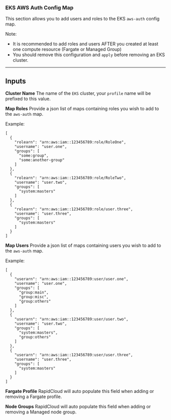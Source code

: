 ### EKS AWS Auth Config Map

This section allows you to add users and roles to the EKS `aws-auth` config map.

Note:

- It is recommended to add roles and users AFTER you created at least one compute resource (Fargate or Managed Group)
- You should remove this configuration and `apply` before removing an EKS cluster.

---
## Inputs

**Cluster Name**
The name of the `EKS` cluster, your `profile` name will be prefixed to this value.

**Map Roles**
Provide a json list of maps containing roles you wish to add to the `aws-auth` map. 

Example: 

```
[
  {
    "rolearn": "arn:aws:iam::123456789:role/RoleOne",
    "username": "user.one",
    "groups": [
      "some:group",
      "some:another-group"
    ]
  },
  {
    "rolearn": "arn:aws:iam::123456789:role/RoleTwo",
    "username": "user.two",
    "groups": [
      "system:masters"
    ]
  },
  {
    "rolearn": "arn:aws:iam::123456789:role/user.three",
    "username": "user.three",
    "groups": [
      "system:masters"
    ]
  }
]

```

**Map Users**
Provide a json list of maps containing users you wish to add to the `aws-auth` map. 

Example:

```
[
  {
    "userarn": "arn:aws:iam::123456789:user/user.one",
    "username": "user.one",
    "groups": [
      "group:main",
      "group:misc",
      "group:others"
    ]
  },
  {
    "userarn": "arn:aws:iam::123456789:user/user.two",
    "username": "user.two",
    "groups": [
      "system:masters",
      "group:others"
    ]
  },
  {
    "userarn": "arn:aws:iam::123456789:user/user.three",
    "username": "user.three",
    "groups": [
      "system:masters"
    ]
  }
]
```


**Fargate Profile**
RapidCloud will auto populate this field when adding or removing a Fargate profile.


**Node Groups**
RapidCloud will auto populate this field when adding or removing a Managed node group.

